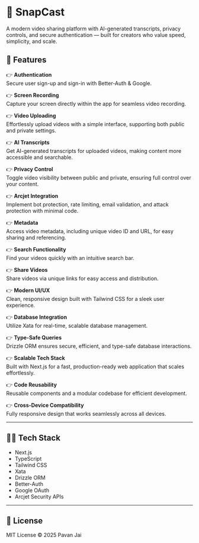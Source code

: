 # 🚀 SnapCast

A modern video sharing platform with AI-generated transcripts, privacy controls, and secure authentication — built for creators who value speed, simplicity, and scale.

## 🔋 Features

👉 **Authentication**  
Secure user sign-up and sign-in with Better-Auth & Google.

👉 **Screen Recording**  
Capture your screen directly within the app for seamless video recording.

👉 **Video Uploading**  
Effortlessly upload videos with a simple interface, supporting both public and private settings.

👉 **AI Transcripts**  
Get AI-generated transcripts for uploaded videos, making content more accessible and searchable.

👉 **Privacy Control**  
Toggle video visibility between public and private, ensuring full control over your content.

👉 **Arcjet Integration**  
Implement bot protection, rate limiting, email validation, and attack protection with minimal code.

👉 **Metadata**  
Access video metadata, including unique video ID and URL, for easy sharing and referencing.

👉 **Search Functionality**  
Find your videos quickly with an intuitive search bar.

👉 **Share Videos**  
Share videos via unique links for easy access and distribution.

👉 **Modern UI/UX**  
Clean, responsive design built with Tailwind CSS for a sleek user experience.

👉 **Database Integration**  
Utilize Xata for real-time, scalable database management.

👉 **Type-Safe Queries**  
Drizzle ORM ensures secure, efficient, and type-safe database interactions.

👉 **Scalable Tech Stack**  
Built with Next.js for a fast, production-ready web application that scales effortlessly.

👉 **Code Reusability**  
Reusable components and a modular codebase for efficient development.

👉 **Cross-Device Compatibility**  
Fully responsive design that works seamlessly across all devices.

---

## 🧑‍💻 Tech Stack

- Next.js
- TypeScript
- Tailwind CSS
- Xata
- Drizzle ORM
- Better-Auth
- Google OAuth
- Arcjet Security APIs

---

## 📄 License

MIT License © 2025 Pavan Jai
